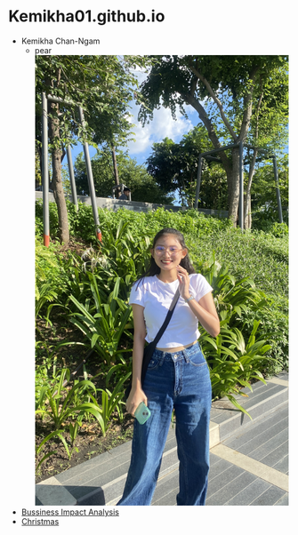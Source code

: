# Kemikha01.github.io
- Kemikha Chan-Ngam
  - pear
![profile](img/IMG_7652.jpg)
- [Bussiness Impact Analysis](business-impact-analysis.md)
- [Christmas](e-card-Christmas.md)
